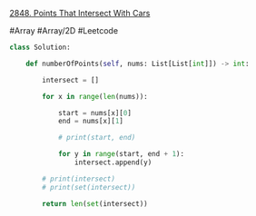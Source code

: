 [2848. Points That Intersect With Cars](https://leetcode.com/problems/points-that-intersect-with-cars/)

#Array #Array/2D #Leetcode 

```python
class Solution:

    def numberOfPoints(self, nums: List[List[int]]) -> int:

        intersect = []

        for x in range(len(nums)):

            start = nums[x][0]
            end = nums[x][1]

            # print(start, end)

            for y in range(start, end + 1):
                intersect.append(y)

        # print(intersect)
        # print(set(intersect))

        return len(set(intersect))
```